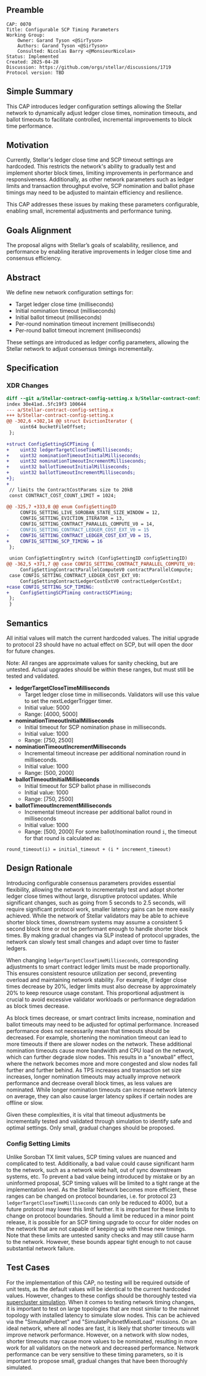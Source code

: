 ## Preamble

```
CAP: 0070
Title: Configurable SCP Timing Parameters
Working Group:
    Owner: Garand Tyson <@SirTyson>
    Authors: Garand Tyson <@SirTyson>
    Consulted: Nicolas Barry <@MonsieurNicolas>
Status: Implemented
Created: 2025-04-28
Discussion: https://github.com/orgs/stellar/discussions/1719
Protocol version: TBD
```

## Simple Summary

This CAP introduces ledger configuration settings allowing the Stellar network to dynamically adjust ledger close times, nomination timeouts,
and ballot timeouts to facilitate controlled, incremental improvements to block time performance.

## Motivation

Currently, Stellar's ledger close time and SCP timeout settings are hardcoded. This restricts the network's ability to gradually test and implement
shorter block times, limiting improvements in performance and responsiveness. Additionally, as other network parameters such as ledger limits and transaction
throughput evolve, SCP nomination and ballot phase timings may need to be adjusted to maintain efficiency and resilience.

This CAP addresses these issues by making these parameters configurable, enabling small, incremental adjustments and performance tuning.

## Goals Alignment

The proposal aligns with Stellar’s goals of scalability, resilience, and performance by enabling iterative improvements in ledger close time and consensus efficiency.

## Abstract

We define new network configuration settings for:

- Target ledger close time (milliseconds)
- Initial nomination timeout (milliseconds)
- Initial ballot timeout (milliseconds)
- Per-round nomination timeout increment (milliseconds)
- Per-round ballot timeout increment (milliseconds)

These settings are introduced as ledger config parameters, allowing the Stellar network to adjust consensus timings incrementally.

## Specification

### XDR Changes

```diff mddiffcheck.base=8903b65de5cb56e361800e93aa339ab1a5c1a2e7
diff --git a/Stellar-contract-config-setting.x b/Stellar-contract-config-setting.x
index 30e41ad..5fc19f3 100644
--- a/Stellar-contract-config-setting.x
+++ b/Stellar-contract-config-setting.x
@@ -302,6 +302,14 @@ struct EvictionIterator {
     uint64 bucketFileOffset;
 };
 
+struct ConfigSettingSCPTiming {
+    uint32 ledgerTargetCloseTimeMilliseconds;
+    uint32 nominationTimeoutInitialMilliseconds;
+    uint32 nominationTimeoutIncrementMilliseconds;
+    uint32 ballotTimeoutInitialMilliseconds;
+    uint32 ballotTimeoutIncrementMilliseconds;
+};
+
 // limits the ContractCostParams size to 20kB
 const CONTRACT_COST_COUNT_LIMIT = 1024;
 
@@ -325,7 +333,8 @@ enum ConfigSettingID
     CONFIG_SETTING_LIVE_SOROBAN_STATE_SIZE_WINDOW = 12,
     CONFIG_SETTING_EVICTION_ITERATOR = 13,
     CONFIG_SETTING_CONTRACT_PARALLEL_COMPUTE_V0 = 14,
-    CONFIG_SETTING_CONTRACT_LEDGER_COST_EXT_V0 = 15
+    CONFIG_SETTING_CONTRACT_LEDGER_COST_EXT_V0 = 15,
+    CONFIG_SETTING_SCP_TIMING = 16
 };
 
 union ConfigSettingEntry switch (ConfigSettingID configSettingID)
@@ -362,5 +371,7 @@ case CONFIG_SETTING_CONTRACT_PARALLEL_COMPUTE_V0:
     ConfigSettingContractParallelComputeV0 contractParallelCompute;
 case CONFIG_SETTING_CONTRACT_LEDGER_COST_EXT_V0:
     ConfigSettingContractLedgerCostExtV0 contractLedgerCostExt;
+case CONFIG_SETTING_SCP_TIMING:
+    ConfigSettingSCPTiming contractSCPTiming;
 };
 }
```

## Semantics

All initial values will match the current hardcoded values. The initial upgrade to protocol 23 should
have no actual effect on SCP, but will open the door for future changes.

Note: All ranges are approximate values for sanity checking, but are untested. Actual upgrades should be within
these ranges, but must still be tested and validated.

- **ledgerTargetCloseTimeMilliseconds**
    - Target ledger close time in milliseconds. Validators will use this value to set the nextLedgerTrigger timer.
    - Initial value: 5000
    - Range: [4000, 5000]
- **nominationTimeoutInitialMilliseconds**
    - Initial timeout for SCP nomination phase in milliseconds.
    - Initial value: 1000
    - Range: [750, 2500]
- **nominationTimeoutIncrementMilliseconds**
    - Incremental timeout increase per additional nomination round in milliseconds.
    - Initial value: 1000
    - Range: [500, 2000]
- **ballotTimeoutInitialMilliseconds**
    - Initial timeout for SCP ballot phase in milliseconds
    - Initial value: 1000
    - Range: [750, 2500]
- **ballotTimeoutIncrementMilliseconds**
    - Incremental timeout increase per additional ballot round in milliseconds
    - Initial value: 1000
    - Range: [500, 2000]
For some ballot/nomination round `i`, the timeout for that round is calculated as:

```
round_timeout(i) = initial_timeout + (i * increment_timeout)
```

## Design Rationale

Introducing configurable consensus parameters provides essential flexibility, allowing the network to incrementally test and adopt shorter ledger
close times without large, disruptive protocol updates. While significant changes, such as going from 5 seconds to 2.5 seconds, will require significant
protocol work, smaller latency gains can be more easily achieved. While the network of Stellar validators may be able to achieve shorter block times,
downstream systems may assume a consistent 5 second block time or not be performant enough to handle shorter block times. By making gradual changes via
SLP instead of protocol upgrades, the network can slowly test small changes and adapt over time to faster ledgers.

When changing `ledgerTargetCloseTimeMilliseconds`, corresponding adjustments to smart contract ledger limits must be made proportionally.
This ensures consistent resource utilization per second, preventing overload and maintaining network stability. For example, if ledger close times decrease by 20%,
ledger limits must also decrease by approximately 20% to keep resource usage constant. This proportional adjustment is crucial to avoid excessive validator workloads
or performance degradation as block times decrease.

As block times decrease, or smart contract limits increase, nomination and ballot timeouts may need to be adjusted for optimal performance. Increased performance
does not necessarily mean that timeouts should be decreased. For example, shortening the nomination timeout can lead to more timeouts if there are slower nodes
on the network. These additional nomination timeouts cause more bandwidth and CPU load on the network, which can further degrade slow nodes. This results in
a "snowball" effect, where the network becomes more and more congested and slow nodes fall further and further behind. As TPS increases and transaction set size
increases, longer nomination timeouts may actually improve network performance and decrease overall block times, as less values are nominated. While longer
nomination timeouts can increase network latency on average, they can also cause larger latency spikes if certain nodes are offline or slow.

Given these complexities, it is vital that timeout adjustments be incrementally tested and validated through simulation to identify safe and optimal settings.
Only small, gradual changes should be proposed.

### Config Setting Limits

Unlike Soroban TX limit values, SCP timing values are nuanced and complicated to test. Additionally, a
bad value could cause significant harm to the network, such as a network wide halt, out of sync downstream systems, etc.
To prevent a bad value being introduced by mistake or by an uninformed proposal, SCP timing values will be limited to
a tight range at the implementation level. As the Stellar Network becomes more efficient, these ranges can be changed
on protocol boundaries, i.e. for protocol 23 `ledgerTargetCloseTimeMilliseconds` can only be reduced to 4000, but a
future protocol may lower this limit further. It is important for these limits to change on protocol boundaries.
Should a limit be reduced in a minor point release, it is possible for an SCP timing upgrade to occur for older nodes
on the network that are not capable of keeping up with these new timings. Note that these limits are untested sanity
checks and may still cause harm to the network. However, these bounds appear tight enough to not cause substantial
network failure.

## Test Cases

For the implementation of this CAP, no testing will be required outside of unit tests, as the default values will be identical to the current hardcoded values.
However, changes to these configs should be thoroughly tested via [supercluster simulation](https://github.com/stellar/supercluster). When it comes to testing
network timing changes, it is important to test on large topologies that are most similar to the mainnet topology with installed latency to simulate slow nodes.
This can be achieved via the "SimulatePubnet" and "SimulatePubnetMixedLoad" missions. On an ideal network, where all nodes are fast, it is likely that
shorter timeouts will improve network performance. However, on a network with slow nodes, shorter timeouts may cause more values to be nominated, resulting
in more work for all validators on the network and decreased performance. Network performance can be very sensitive to these timing parameters, so it is important
to propose small, gradual changes that have been thoroughly simulated.
